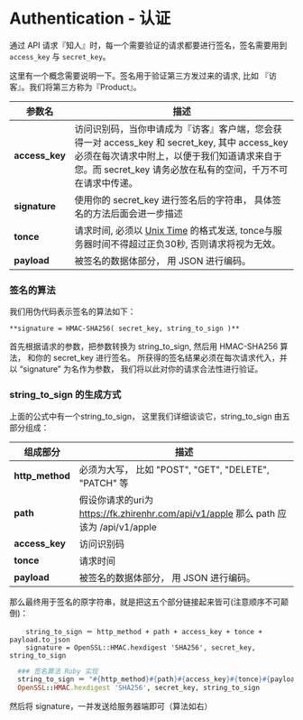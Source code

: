 # Authentication - 认证

通过 API 请求『知人』时，每一个需要验证的请求都要进行签名，签名需要用到 `access_key` 与 `secret_key`。

这里有一个概念需要说明一下。签名用于验证第三方发过来的请求, 比如 『访客』。我们将第三方称为『Product』。


参数名         | 描述
---------------|----------------------------------------------------------------------------------------------------------------------------------------------------------------------------------------------------------------|
**access_key** | 访问识别码，当你申请成为『访客』客户端，您会获得一对  access_key 和 secret_key, 其中 access_key 必须在每次请求中附上，以便于我们知道请求来自于您。而 secret_key 请务必放在私有的空间，千万不可在请求中传递。
**signature**  | 使用你的 secret_key 进行签名后的字符串， 具体签名的方法后面会进一步描述
**tonce**      | 请求时间, 必须以 [Unix Time](https://en.wikipedia.org/wiki/Unix_time) 的格式发送, tonce与服务器时间不得超过正负30秒, 否则请求将视为无效。
**payload**    | 被签名的数据体部分， 用 JSON 进行编码。

### 签名的算法

我们用伪代码表示签名的算法如下：

    **signature = HMAC-SHA256( secret_key, string_to_sign )**

首先根据请求的参数，把参数转换为 string_to_sign, 然后用 HMAC-SHA256 算法， 和你的 secret_key 进行签名。
所获得的签名结果必须在每次请求代入，并以 “signature” 为名作为参数， 我们将以此对你的请求合法性进行验证。

### string_to_sign 的生成方式

上面的公式中有一个string_to_sign， 这里我们详细谈谈它，string_to_sign 由五部分组成：

组成部分 | 描述
-------- | -------
**http_method** | 必须为大写， 比如 "POST", "GET", "DELETE", "PATCH" 等
**path** | 假设你请求的uri为 https://fk.zhirenhr.com/api/v1/apple 那么 path 应该为 /api/v1/apple
**access_key** | 访问识别码
**tonce** | 请求时间
**payload** | 被签名的数据体部分， 用 JSON 进行编码。

那么最终用于签名的原字符串，就是把这五个部分链接起来皆可(注意顺序不可颠倒)：

```
    string_to_sign ＝ http_method + path + access_key + tonce + payload.to_json
    signature = OpenSSL::HMAC.hexdigest 'SHA256', secret_key, string_to_sign
```

```ruby
  ### 签名算法 Ruby 实现
  string_to_sign ＝ "#{http_method}#{path}#{access_key}#{tonce}#{payload.to_json}"
  OpenSSL::HMAC.hexdigest 'SHA256', secret_key, string_to_sign
```

然后将 signature，一并发送给服务器端即可（算法如右）
